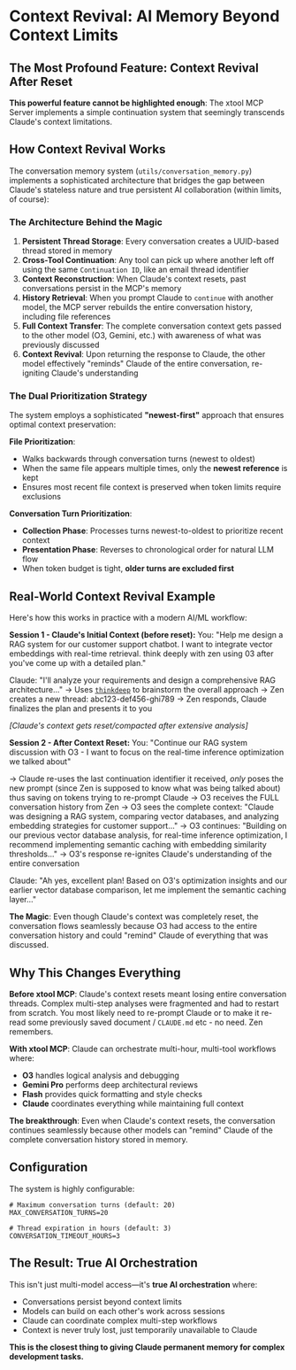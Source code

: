 # Context Revival: AI Memory Beyond Context Limits

## **The Most Profound Feature: Context Revival After Reset**

**This powerful feature cannot be highlighted enough**: The xtool MCP Server implements a simple continuation system that seemingly transcends Claude's context limitations. 

## How Context Revival Works

The conversation memory system (`utils/conversation_memory.py`) implements a sophisticated architecture that bridges the gap between Claude's stateless
nature and true persistent AI collaboration (within limits, of course):

### The Architecture Behind the Magic

1. **Persistent Thread Storage**: Every conversation creates a UUID-based thread stored in memory
2. **Cross-Tool Continuation**: Any tool can pick up where another left off using the same `Continuation ID`, like an email thread identifier
3. **Context Reconstruction**: When Claude's context resets, past conversations persist in the MCP's memory
4. **History Retrieval**: When you prompt Claude to `continue` with another model, the MCP server rebuilds the entire conversation history, including file references
5. **Full Context Transfer**: The complete conversation context gets passed to the other model (O3, Gemini, etc.) with awareness of what was previously discussed
6. **Context Revival**: Upon returning the response to Claude, the other model effectively "reminds" Claude of the entire conversation, re-igniting Claude's understanding

### The Dual Prioritization Strategy

The system employs a sophisticated **"newest-first"** approach that ensures optimal context preservation:

**File Prioritization**:
- Walks backwards through conversation turns (newest to oldest)
- When the same file appears multiple times, only the **newest reference** is kept
- Ensures most recent file context is preserved when token limits require exclusions

**Conversation Turn Prioritization**:
- **Collection Phase**: Processes turns newest-to-oldest to prioritize recent context
- **Presentation Phase**: Reverses to chronological order for natural LLM flow
- When token budget is tight, **older turns are excluded first**

## Real-World Context Revival Example

Here's how this works in practice with a modern AI/ML workflow:

**Session 1 - Claude's Initial Context (before reset):**
You: "Help me design a RAG system for our customer support chatbot. I want to integrate vector embeddings with real-time retrieval. think deeply with zen using 03 after you've come up with a detailed plan."

Claude: "I'll analyze your requirements and design a comprehensive RAG architecture..."
→ Uses [`thinkdeep`](../README.md#1-chat---general-development-chat--collaborative-thinking) to brainstorm the overall approach
→ Zen creates a new thread: abc123-def456-ghi789
→ Zen responds, Claude finalizes the plan and presents it to you

*[Claude's context gets reset/compacted after extensive analysis]*

**Session 2 - After Context Reset:**
You: "Continue our RAG system discussion with O3 - I want to focus on the real-time inference optimization we talked about"

→ Claude re-uses the last continuation identifier it received, _only_ poses the new prompt (since Zen is supposed to know what was being talked about) thus saving on tokens trying to re-prompt Claude
→ O3 receives the FULL conversation history from Zen
→ O3 sees the complete context: "Claude was designing a RAG system, comparing vector databases, and analyzing embedding strategies for customer support..."
→ O3 continues: "Building on our previous vector database analysis, for real-time inference optimization, I recommend implementing semantic caching with embedding similarity thresholds..."
→ O3's response re-ignites Claude's understanding of the entire conversation

Claude: "Ah yes, excellent plan! Based on O3's optimization insights and our earlier vector database comparison, let me implement the semantic caching layer..."

**The Magic**: Even though Claude's context was completely reset, the conversation flows seamlessly because O3 had access to the entire conversation history and could "remind" Claude of everything that was discussed.

## Why This Changes Everything

**Before xtool MCP**: Claude's context resets meant losing entire conversation threads. 
Complex multi-step analyses were fragmented and had to restart from scratch. You most likely need to re-prompt Claude or to make it re-read some previously
saved document / `CLAUDE.md` etc - no need. Zen remembers.

**With xtool MCP**: Claude can orchestrate multi-hour, multi-tool workflows where:
- **O3** handles logical analysis and debugging
- **Gemini Pro** performs deep architectural reviews  
- **Flash** provides quick formatting and style checks
- **Claude** coordinates everything while maintaining full context

**The breakthrough**: Even when Claude's context resets, the conversation continues seamlessly because other models can "remind" Claude of the complete conversation history stored in memory.

## Configuration

The system is highly configurable:

```env
# Maximum conversation turns (default: 20)
MAX_CONVERSATION_TURNS=20

# Thread expiration in hours (default: 3) 
CONVERSATION_TIMEOUT_HOURS=3
```

## The Result: True AI Orchestration

This isn't just multi-model access—it's **true AI orchestration** where:
- Conversations persist beyond context limits
- Models can build on each other's work across sessions
- Claude can coordinate complex multi-step workflows
- Context is never truly lost, just temporarily unavailable to Claude

**This is the closest thing to giving Claude permanent memory for complex development tasks.**